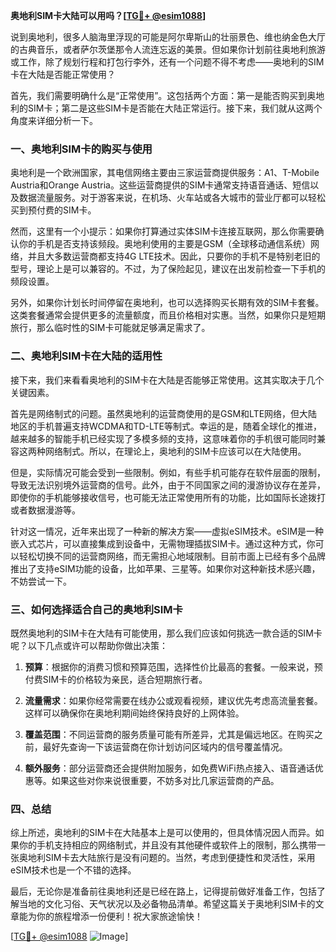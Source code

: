 **奥地利SIM卡大陆可以用吗？[[TG💪+ @esim1088](https://t.me/s/esim1088)]**

说到奥地利，很多人脑海里浮现的可能是阿尔卑斯山的壮丽景色、维也纳金色大厅的古典音乐，或者萨尔茨堡那令人流连忘返的美景。但如果你计划前往奥地利旅游或工作，除了规划行程和打包行李外，还有一个问题不得不考虑——奥地利的SIM卡在大陆是否能正常使用？

首先，我们需要明确什么是“正常使用”。这包括两个方面：第一是能否购买到奥地利的SIM卡；第二是这些SIM卡是否能在大陆正常运行。接下来，我们就从这两个角度来详细分析一下。

### 一、奥地利SIM卡的购买与使用

奥地利是一个欧洲国家，其电信网络主要由三家运营商提供服务：A1、T-Mobile Austria和Orange Austria。这些运营商提供的SIM卡通常支持语音通话、短信以及数据流量服务。对于游客来说，在机场、火车站或各大城市的营业厅都可以轻松买到预付费的SIM卡。

然而，这里有一个小提示：如果你打算通过实体SIM卡连接互联网，那么你需要确认你的手机是否支持该频段。奥地利使用的主要是GSM（全球移动通信系统）网络，并且大多数运营商都支持4G LTE技术。因此，只要你的手机不是特别老旧的型号，理论上是可以兼容的。不过，为了保险起见，建议在出发前检查一下手机的频段设置。

另外，如果你计划长时间停留在奥地利，也可以选择购买长期有效的SIM卡套餐。这类套餐通常会提供更多的流量额度，而且价格相对实惠。当然，如果你只是短期旅行，那么临时性的SIM卡可能就足够满足需求了。

### 二、奥地利SIM卡在大陆的适用性

接下来，我们来看看奥地利的SIM卡在大陆是否能够正常使用。这其实取决于几个关键因素。

首先是网络制式的问题。虽然奥地利的运营商使用的是GSM和LTE网络，但大陆地区的手机普遍支持WCDMA和TD-LTE等制式。幸运的是，随着全球化的推进，越来越多的智能手机已经实现了多模多频的支持，这意味着你的手机很可能同时兼容这两种网络制式。所以，在理论上，奥地利的SIM卡应该可以在大陆使用。

但是，实际情况可能会受到一些限制。例如，有些手机可能存在软件层面的限制，导致无法识别境外运营商的信号。此外，由于不同国家之间的漫游协议存在差异，即使你的手机能够接收信号，也可能无法正常使用所有的功能，比如国际长途拨打或者数据漫游等。

针对这一情况，近年来出现了一种新的解决方案——虚拟eSIM技术。eSIM是一种嵌入式芯片，可以直接集成到设备中，无需物理插拔SIM卡。通过这种方式，你可以轻松切换不同的运营商网络，而无需担心地域限制。目前市面上已经有多个品牌推出了支持eSIM功能的设备，比如苹果、三星等。如果你对这种新技术感兴趣，不妨尝试一下。

### 三、如何选择适合自己的奥地利SIM卡

既然奥地利的SIM卡在大陆有可能使用，那么我们应该如何挑选一款合适的SIM卡呢？以下几点或许可以帮助你做出决策：

1. **预算**：根据你的消费习惯和预算范围，选择性价比最高的套餐。一般来说，预付费SIM卡的价格较为亲民，适合短期旅行者。
   
2. **流量需求**：如果你经常需要在线办公或观看视频，建议优先考虑高流量套餐。这样可以确保你在奥地利期间始终保持良好的上网体验。
   
3. **覆盖范围**：不同运营商的服务质量可能有所差异，尤其是偏远地区。在购买之前，最好先查询一下该运营商在你计划访问区域内的信号覆盖情况。
   
4. **额外服务**：部分运营商还会提供附加服务，如免费WiFi热点接入、语音通话优惠等。如果这些对你来说很重要，不妨多对比几家运营商的产品。

### 四、总结

综上所述，奥地利的SIM卡在大陆基本上是可以使用的，但具体情况因人而异。如果你的手机支持相应的网络制式，并且没有其他硬件或软件上的限制，那么携带一张奥地利SIM卡去大陆旅行是没有问题的。当然，考虑到便捷性和灵活性，采用eSIM技术也是一个不错的选择。

最后，无论你是准备前往奥地利还是已经在路上，记得提前做好准备工作，包括了解当地的文化习俗、天气状况以及必备物品清单。希望这篇关于奥地利SIM卡的文章能为你的旅程增添一份便利！祝大家旅途愉快！

[[TG💪+ @esim1088](https://t.me/s/esim1088) ![Image](https://i.postimg.cc/4NQfJmqS/Snipaste-2025-05-13-00-14-12.png)]